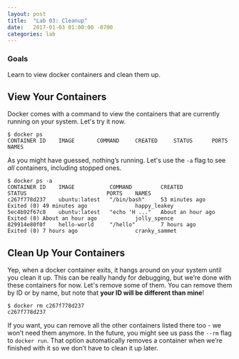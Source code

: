 ```yaml
---
layout: post
title:  "Lab 03: Cleanup"
date:   2017-01-03 01:00:00 -0700
categories: lab
---
```


### Goals
Learn to view docker containers and clean them up.

## View Your Containers

Docker comes with a command to view the containers that are currently running on
your system. Let's try it now.

```
$ docker ps
CONTAINER ID    IMAGE       COMMAND     CREATED		STATUS      PORTS       NAMES
```

As you might have guessed, nothing’s running. Let's use the `-a` flag to see
*all* containers, including stopped ones.

```
$ docker ps -a
CONTAINER ID    IMAGE           COMMAND         CREATED             STATUS                         PORTS    NAMES
c267f778d237    ubuntu:latest   "/bin/bash"     53 minutes ago      Exited (0) 49 minutes ago               happy_leakey
5ec4b92f67c8    ubuntu:latest   "echo 'H ..."  	About an hour ago   Exited (0) About an hour ago            jolly_spence
829914e80f0f	hello-world     "/hello"        7 hours ago         Exited (0) 7 hours ago                  cranky_sammet

```

## Clean Up Your Containers

Yep, when a docker container exits, it hangs around on your system until you
clean it up. This can be really handy for debugging, but we’re done with these
containers for now. Let's remove some of them. You can remove them by ID or by
name, but note that **your ID will be different than mine**!

```
$ docker rm c267f778d237
c267f778d237
```

If you want, you can remove all the other containers listed there too - we won’t
need them anymore. In the future, you might see us pass the `--rm` flag to
`docker run`. That option automatically removes a container when we’re finished
with it so we don’t have to clean it up later.


